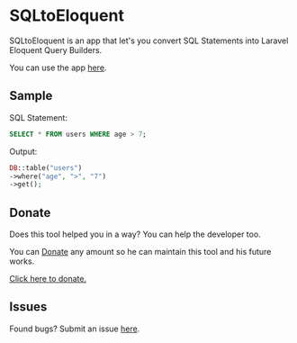 # SQLtoEloquent

SQLtoEloquent is an app that let's you convert SQL Statements into Laravel Eloquent Query Builders. 

You can use the app [here](https://jjlabajo.github.io/SQLtoEloquent/).

## Sample
SQL Statement:
```sql
SELECT * FROM users WHERE age > 7;
```

Output:
```php
DB::table("users")
->where("age", ">", "7")
->get();
```

## Donate
Does this tool helped you in a way? You can help the developer too.

You can [Donate](https://www.paypal.com/donate?hosted_button_id=LK7HES83YDSES) any amount so he can maintain this tool and his future works. 

[Click here to donate.](https://www.paypal.com/donate?hosted_button_id=LK7HES83YDSES)


## Issues
Found bugs? Submit an issue [here](https://github.com/jjlabajo/SQLtoEloquent/issues).
